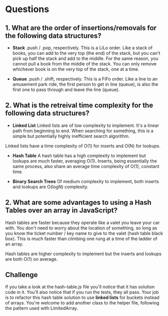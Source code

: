 # Questions
## 1. What are the order of insertions/removals for the following data structures?
   - **Stack**
   .push / .pop, respectively. This is a LiLo order. Like a stack of books, you can add to the very top (the end) of the stack, but you can't pick up half the stack and add to the middle. For the same reason, you cannot pull a book from the middle of the stack. You can only remove whichever book is on the very top of the stack, one at a time.

   - **Queue**
   .push / .shift, respectively. This is a FiFo order. Like a line to an amusement park ride, the first person to get in line (queue), is also the first one to pass through and leave the line (queue). 

## 2. What is the retreival time complexity for the following data structures?
   - **Linked List**
   Linked lists are of low complexity to implement. It's a linear path from beginning to end. When searching for something, this is a simple but potentially highly inefficient search algorithm.

   Linked lists have a time complexity of O(1) for inserts and O(N) for lookups.

   - **Hash Table**
   A hash table has a high complexity to implement but lookups are much faster, averaging O(1). Inserts, being essentially the same process, also share an average time complexity of O(1), constant time.

   - **Binary Search Trees**
   Of medium complexity to implement, both inserts and lookups are O(logN) complexity. 

## 2. What are some advantages to using a Hash Tables over an array in JavaScript?
   Hash tables are faster because they operate like a valet you leave your car with. You don't need to worry about the location of something, so long as you know the ticket number / key name to give to the valet (hash table black box). This is much faster than climbing one rung at a time of the ladder of an array.

   Hash tables are higher complexity to implement but the inserts and lookups are both O(1) on average.

## Challenge
If you take a look at the hash-table.js file you'll notice that it has solution code in it. You'll also notice that if you run the tests, they all pass. Your job is to refactor this hash table solution to use **linked lists** for buckets instead of arrays. You're welcome to add another class to the helper file, following the pattern used with LimitedArray.